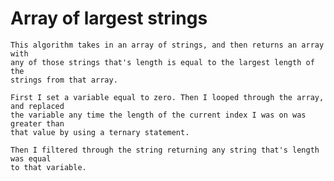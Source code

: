 # Array of largest strings
	This algorithm takes in an array of strings, and then returns an array with
	any of those strings that's length is equal to the largest length of the 
	strings from that array.
	
	First I set a variable equal to zero. Then I looped through the array, and replaced
	the variable any time the length of the current index I was on was greater than
	that value by using a ternary statement.

	Then I filtered through the string returning any string that's length was equal
	to that variable.